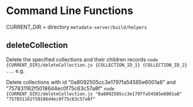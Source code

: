 Command Line Functions
======================
CURRENT_DIR = directory `metadata-server/build/helpers` 

## deleteCollection
Delete the specified collections and their children records
	```
	node {CURRENT_DIR}/deleteCollection.js {COLLECTION_ID_1} {COLLECTION_ID_2} ...
	```
e.g.

Delete collections with id "0a8092505cc3e1797fa54585e6001a8" and "757831162f50186d4ec0f75c63c57a8f"
	```
	node {CURRENT_DIR}/deleteCollection.js "0a8092505cc3e1797fa54585e6001a8" "757831162f50186d4ec0f75c63c57a8f"
	```
